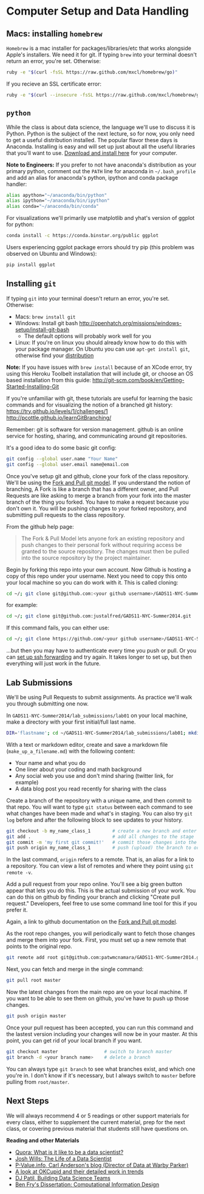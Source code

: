 # Computer Setup and Data Handling
## Macs: installing `homebrew`

`Homebrew` is a mac installer for packages/libraries/etc that works alongside Apple's installers. We need it for git. If typing `brew` into your terminal doesn't return an error, you're set. Otherwise:

```sh
ruby -e "$(curl -fsSL https://raw.github.com/mxcl/homebrew/go)"
```

If you recieve an SSL certificate error:

```sh
ruby -e "$(curl --insecure -fsSL https://raw.github.com/mxcl/homebrew/go)"
```

## `python`

While the class is about data science, the language we'll use to discuss it is Python. Python is the subject of the next lecture, so for now, you only need to get a useful distribution installed. The popular flavor these days is Anaconda. Installing is easy and will set up just about all the useful libraries that you'll want to use. <a href="https://store.continuum.io/cshop/anaconda/">Download and install here</a> for your computer.

**Note to Engineers:** If you prefer to not have anaconda's distribution as your primary python, comment out the `PATH` line for anaconda in `~/.bash_profile` and add an alias for anaconda's python, ipython and conda package handler:

```sh
alias apython="~/anaconda/bin/python"
alias ipython="~/anaconda/bin/ipython"
alias conda="~/anaconda/bin/conda"
```

For visualizations we'll primarily use matplotlib and yhat's version of ggplot for python:

```sh
conda install -c https://conda.binstar.org/public ggplot
```

Users experiencing ggplot package errors should try pip (this problem was observed on Ubuntu and Windows):

```sh
pip install ggplot
```

## Installing `git`
If typing `git` into your terminal doesn't return an error, you're set. Otherwise:

* Macs: `brew install git`
* Windows: Install git bash http://openhatch.org/missions/windows-setup/install-git-bash
    * The default options will probably work well for you
* Linux: If you're on linux you should already know how to do this with your package manager. On Ubuntu you can use `apt-get install git`, otherwise find your <a href="http://git-scm.com/download/linux">distribution</a>

**Note:** If you have issues with `brew install` because of an XCode error, try using this Heroku Toolbelt installation that will include git, or choose an OS based installation from this guide: http://git-scm.com/book/en/Getting-Started-Installing-Git

If you're unfamiliar with git, these tutorials are useful for learning the basic commands and for visualizing the notion of a branched git history:
https://try.github.io/levels/1/challenges/1
http://pcottle.github.io/learnGitBranching/

Remember: git is software for version management. github is an online service for hosting, sharing, and communicating around git repositories.

It's a good idea to do some basic git config:

```sh
git config --global user.name "Your Name"
git config --global user.email name@email.com
```

Once you've setup git and github, clone your fork of the class repository. We'll be using the <a href="https://help.github.com/articles/using-pull-requests#fork--pull">Fork and Pull git model</a>. If you understand the notion of branching, A Fork is like a branch that has a different owner, and Pull Requests are like asking to merge a branch from your fork into the master branch of the thing you forked. You have to make a request because you don't own it. You will be pushing changes to your forked repository, and submitting pull requests to the class repository.

From the github help page:
> The Fork & Pull Model lets anyone fork an existing repository and push changes to their personal fork without requiring access be granted to the source repository. The changes must then be pulled into the source repository by the project maintainer.

Begin by forking this repo into your own account. Now Github is hosting a copy of this repo under your username. Next you need to copy this onto your local machine so you can do work with it. This is called cloning:
```sh
cd ~/; git clone git@github.com:<your github username>/GADS11-NYC-Summer2014.git
```

for example:
```sh
cd ~/; git clone git@github.com:justalfred/GADS11-NYC-Summer2014.git
```

If this command fails, you can either use:
```sh
cd ~/; git clone https://github.com/<your github username>/GADS11-NYC-Summer2014.git
```

...but then you may have to authenticate every time you push or pull. Or you can [set up ssh forwarding](https://help.github.com/articles/generating-ssh-keys) and try again. It takes longer to set up, but then everything will just work in the future.

## Lab Submissions

We'll be using Pull Requests to submit assignments. As practice we'll walk you through submitting one now.

In `GADS11-NYC-Summer2014/lab_submissions/lab01` on your local machine, make a directory with your first initial/full last name.

```sh
DIR='flastname'; cd ~/GADS11-NYC-Summer2014/lab_submissions/lab01; mkdir $DIR; open $DIR
```

With a text or markdown editor, create and save a markdown file (`make_up_a_filename.md`) with the following content:

* Your name and what you do
* One liner about your coding and math background
* Any social web you use and don't mind sharing (twitter link, for example)
* A data blog post you read recently for sharing with the class

Create a branch of the repository with a unique name, and then commit to that repo. You will want to type `git status` between each command to see what changes have been made and what's in staging. You can also try `git log` before and after the following block to see updates to your history.

```sh
git checkout -b my_name_class_1        # create a new branch and enter it
git add .                              # add all changes to the stage
git commit -m 'my first git commit!'   # commit those changes into the history
git push origin my_name_class_1        # push (upload) the branch to origin
```

In the last command, `origin` refers to a remote. That is, an alias for a link to a repository. You can view a list of remotes and where they point using `git remote -v`.

Add a pull request from your repo online. You'll see a big green button appear that lets you do this. This is the actual submission of your work. You can do this on github by finding your branch and clicking "Create pull request." Developers, feel free to use some command line tool for this if you prefer it.

Again, a link to github documentation on the <a href="https://help.github.com/articles/using-pull-requests#fork--pull">Fork and Pull git model</a>.

As the root repo changes, you will periodically want to fetch those changes and merge them into your fork. First, you must set up a new remote that points to the original repo.

```sh
git remote add root git@github.com:patwmcnamara/GADS11-NYC-Summer2014.git
```

Next, you can fetch and merge in the single command:

```sh
git pull root master
```

Now the latest changes from the main repo are on your local machine. If you want to be able to see them on github, you've have to push up those changes.

```sh
git push origin master
```

Once your pull request has been accepted, you can run this command and the lastest version including your changes will now be in your master. At this point, you can get rid of your local branch if you want.

```sh
git checkout master                 # switch to branch master
git branch -d <your branch name>    # delete a branch
```

You can always type `git branch` to see what branches exist, and which one you're in. I don't know if it's necessary, but I always switch to `master` before pulling from `root/master`.

## Next Steps

We will always recommend 4 or 5 readings or other support materials for every class, either to supplement the current material, prep for the next class, or covering previous material that students still have questions on.

**Reading and other Materials**

* <a href="http://www.quora.com/Data-Science/What-is-it-like-to-be-a-data-scientist">Quora: What is it like to be a data scientist?</a>
* <a href="http://www.youtube.com/watch?v=h9vQIPfe2uU"> Josh Wills: The Life of a Data Scientist</a>
* <a href="http://www.p-value.info/"> P-Value.info, Carl Anderson's blog (Director of Data at Warby Parker)</a>
* <a href="http://blog.okcupid.com/"> A look at OKCupid and their detailed work in trends</a>
* <a href="http://radar.oreilly.com/2011/09/building-data-science-teams.html">DJ Patil, Building Data Science Teams</a>
* <a href="http://benfry.com/phd/">Ben Fry's Dissertation: Computational Information Design </a>
